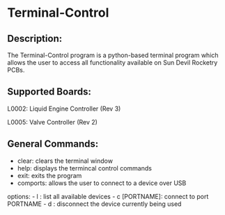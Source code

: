<h1> Terminal-Control</h1>

<h2>Description:</h2> 

<p>The Terminal-Control program is a python-based terminal program which allows
the user to access all functionality available on Sun Devil Rocketry PCBs.</p>

<h2>Supported Boards:</h2>
<p>
L0002: Liquid Engine Controller (Rev 3)

L0005: Valve Controller (Rev 2)
</p>

<h2>General Commands:</h2>
<ul>
    <li>clear: clears the terminal window</li>
    <li>help: displays the termincal control commands</li>
    <li>exit: exits the program</li>
    <li>comports: allows the user to connect to a device over USB</li>

</ul>
<p>    options: 
               - l : list all available devices
               - c [PORTNAME]: connect to port PORTNAME  
	       - d : disconnect the device currently being used
</p>
